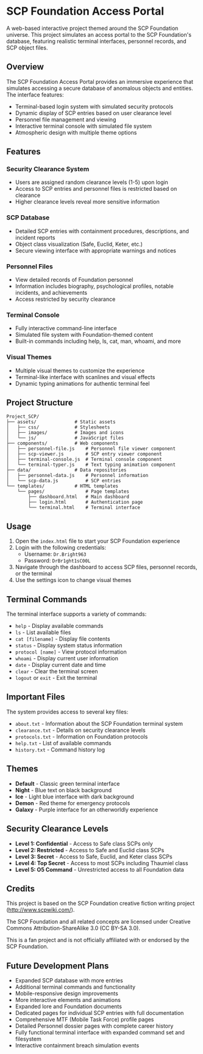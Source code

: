 # SCP Foundation Access Portal

A web-based interactive project themed around the SCP Foundation universe. This project simulates an access portal to the SCP Foundation's database, featuring realistic terminal interfaces, personnel records, and SCP object files.

## Overview

The SCP Foundation Access Portal provides an immersive experience that simulates accessing a secure database of anomalous objects and entities. The interface features:

- Terminal-based login system with simulated security protocols
- Dynamic display of SCP entries based on user clearance level
- Personnel file management and viewing
- Interactive terminal console with simulated file system
- Atmospheric design with multiple theme options

## Features

### Security Clearance System
- Users are assigned random clearance levels (1-5) upon login
- Access to SCP entries and personnel files is restricted based on clearance
- Higher clearance levels reveal more sensitive information

### SCP Database
- Detailed SCP entries with containment procedures, descriptions, and incident reports
- Object class visualization (Safe, Euclid, Keter, etc.)
- Secure viewing interface with appropriate warnings and notices

### Personnel Files
- View detailed records of Foundation personnel
- Information includes biography, psychological profiles, notable incidents, and achievements
- Access restricted by security clearance

### Terminal Console
- Fully interactive command-line interface
- Simulated file system with Foundation-themed content
- Built-in commands including help, ls, cat, man, whoami, and more

### Visual Themes
- Multiple visual themes to customize the experience
- Terminal-like interface with scanlines and visual effects
- Dynamic typing animations for authentic terminal feel

## Project Structure

```
Project_SCP/
├── assets/              # Static assets
│   ├── css/             # Stylesheets
│   ├── images/          # Images and icons
│   └── js/              # JavaScript files
├── components/          # Web components
│   ├── personnel-file.js    # Personnel file viewer component
│   ├── scp-viewer.js        # SCP entry viewer component  
│   ├── terminal-console.js  # Terminal console component
│   └── terminal-typer.js    # Text typing animation component
├── data/                # Data repositories
│   ├── personnel-data.js    # Personnel information
│   └── scp-data.js          # SCP entries
└── templates/           # HTML templates
    └── pages/               # Page templates
        ├── dashboard.html   # Main dashboard
        ├── login.html       # Authentication page
        └── terminal.html    # Terminal interface
```

## Usage

1. Open the `index.html` file to start your SCP Foundation experience
2. Login with the following credentials:
   - Username: `Dr.Bright963`
   - Password: `DrBr1ght1sC00L`
3. Navigate through the dashboard to access SCP files, personnel records, or the terminal
4. Use the settings icon to change visual themes

## Terminal Commands

The terminal interface supports a variety of commands:

- `help` - Display available commands
- `ls` - List available files
- `cat [filename]` - Display file contents
- `status` - Display system status information
- `protocol [name]` - View protocol information
- `whoami` - Display current user information
- `date` - Display current date and time
- `clear` - Clear the terminal screen
- `logout` or `exit` - Exit the terminal

## Important Files

The system provides access to several key files:

- `about.txt` - Information about the SCP Foundation terminal system
- `clearance.txt` - Details on security clearance levels
- `protocols.txt` - Information on Foundation protocols
- `help.txt` - List of available commands
- `history.txt` - Command history log

## Themes

- **Default** - Classic green terminal interface
- **Night** - Blue text on black background
- **Ice** - Light blue interface with dark background
- **Demon** - Red theme for emergency protocols
- **Galaxy** - Purple interface for an otherworldly experience

## Security Clearance Levels

- **Level 1: Confidential** - Access to Safe class SCPs only
- **Level 2: Restricted** - Access to Safe and Euclid class SCPs
- **Level 3: Secret** - Access to Safe, Euclid, and Keter class SCPs
- **Level 4: Top Secret** - Access to most SCPs including Thaumiel class
- **Level 5: O5 Command** - Unrestricted access to all Foundation data

## Credits

This project is based on the SCP Foundation creative fiction writing project (http://www.scpwiki.com/).

The SCP Foundation and all related concepts are licensed under Creative Commons Attribution-ShareAlike 3.0 (CC BY-SA 3.0).

This is a fan project and is not officially affiliated with or endorsed by the SCP Foundation.

## Future Development Plans

- Expanded SCP database with more entries
- Additional terminal commands and functionality
- Mobile-responsive design improvements
- More interactive elements and animations
- Expanded lore and Foundation documents
- Dedicated pages for individual SCP entries with full documentation
- Comprehensive MTF (Mobile Task Force) profile pages
- Detailed Personnel dossier pages with complete career history
- Fully functional terminal interface with expanded command set and filesystem
- Interactive containment breach simulation events
